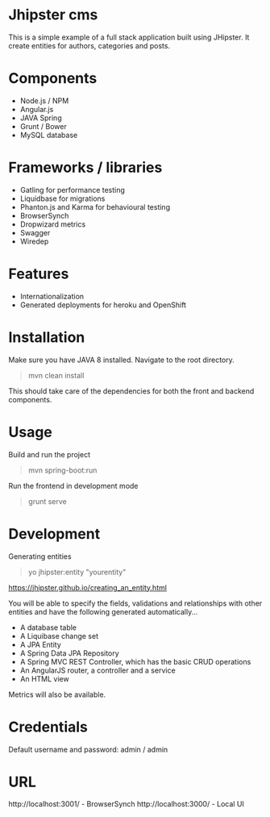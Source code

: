 Jhipster cms
==========================

This is a simple example of a full stack application built using JHipster.
It create entities for authors, categories and posts.


Components
==========================

- Node.js / NPM
- Angular.js 
- JAVA Spring
- Grunt / Bower
- MySQL database


Frameworks / libraries
==========================

- Gatling for performance testing
- Liquidbase for migrations
- Phanton.js and Karma for behavioural testing
- BrowserSynch 
- Dropwizard metrics
- Swagger
- Wiredep

Features
==========================

- Internationalization
- Generated deployments for heroku and OpenShift


Installation
==========================

Make sure you have JAVA 8 installed.
Navigate to the root directory.

> mvn clean install

This should take care of the dependencies for both the front and backend components.


Usage
==========================

Build and run the project

> mvn spring-boot:run

Run the frontend in development mode

> grunt serve


Development
=========================

Generating entities

> yo jhipster:entity "yourentity"

https://jhipster.github.io/creating_an_entity.html

You will be able to specify the fields, validations and relationships with other entities and have the following generated automatically...

- A database table
- A Liquibase change set
- A JPA Entity
- A Spring Data JPA Repository
- A Spring MVC REST Controller, which has the basic CRUD operations
- An AngularJS router, a controller and a service
- An HTML view

Metrics will also be available.


Credentials
==========================

Default username and password: admin / admin


URL
==========================

http://localhost:3001/ - BrowserSynch
http://localhost:3000/ - Local UI




